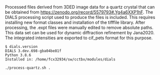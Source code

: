Processed files derived from 3DED image data for a quartz crystal that
can be obtained from https://zenodo.org/record/5579793#.Yg4a6XXP1hF.
The DIALS processing script used to produce the files is included. This
requires installing new format classes and installation of the
tifffile library. After processing, the .expt files were manually edited
to remove absolute paths. This data set can be used for dynamic
diffraction refinement by Jana2020. The integrated intensities are
exported to cif_pets format for this purpose.

```
$ dials.version
DIALS 3.dev.698-gba04be81f
Python 3.8.6
Installed in: /home/fcx32934/sw/cctbx/modules/dials

./process-quartz.sh .
```
